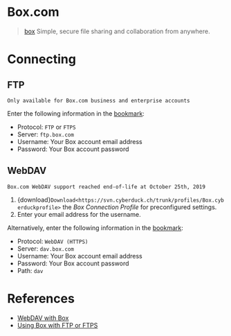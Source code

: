 Box.com
===

> [box](https://box.com/) Simple, secure file sharing and collaboration from anywhere.

# Connecting

## FTP

```{important}
Only available for Box.com business and enterprise accounts
```

Enter the following information in the [bookmark](../../Cyberduck/Bookmarks.md):

- Protocol: `FTP` or `FTPS`
- Server: `ftp.box.com`
- Username: Your Box account email address
- Password: Your Box account password

## WebDAV

```{warning}
Box.com WebDAV support reached end-of-life at October 25th, 2019
```

1. {download}`Download<https://svn.cyberduck.ch/trunk/profiles/Box.cyberduckprofile>` the *Box Connection Profile* for preconfigured settings.
2. Enter your email address for the username.

Alternatively, enter the following information in the [bookmark](../../Cyberduck/Bookmarks.md):

- Protocol: `WebDAV (HTTPS)`
- Server: `dav.box.com`
- Username: Your Box account email address
- Password: Your Box account password
- Path: `dav`

# References

- [WebDAV with Box](https://support.box.com/hc/en-us/articles/360043696414-WebDAV-with-Box)
- [Using Box with FTP or FTPS](https://support.box.com/hc/en-us/articles/360043697414-Using-Box-with-FTP-or-FTPS)